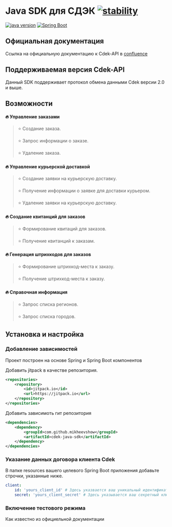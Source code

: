 # Java SDK для СДЭК [![stability][0]][1]

[![java version][2]][3] [![Spring Boot][4]][5]

## Официальная документация 
Ссылка на официальную документацию к Cdek-API в [confluence](https://confluence.cdek.ru/pages/viewpage.action?pageId=29923741)

## Поддерживаемая версия Cdek-API
Данный SDK поддерживает протокол обмена данными Cdek версии 2.0 и выше.

## Возможности

#### 🔥 Управление заказами

>⭐️ Создание заказа.
>
>⭐️ Запрос информации о заказе.
>
>⭐️ Удаление заказа.

#### 🔥 Управление курьерской доставкой 

>⭐️ Создание заявки на курьерскую доставку.
>
>⭐️ Получение информации о заявке для доставки курьером.
>
>⭐️ Удаление заявки на курьерскую доставку.

#### 🔥 Создание квитанций для заказов

>⭐️ Формирование квитаций для заказов.
>
>⭐️ Получение квитанций к заказам.

#### 🔥 Генерация штрихкодов для заказов

>⭐️ Формирование штрихкод-места к заказу.
>
>⭐️ Получение штрихкод-места к заказу.

#### 🔥 Справочная информация

>⭐️ Запрос списка регионов.
>
>⭐️ Запрос списка городов.


## Установка и настройка

### Добавление зависимостей
Проект построен на основе Spring и Spring Boot компонентов

Добавить jitpack в качестве репозитория.
```xml
<repositories>
    <repository>
        <id>jitpack.io</id>
        <url>https://jitpack.io</url>
    </repository>
</repositories>
```

Добавить зависимоть гит репозитория

```xml
<dependencies>
    <dependency>
        <groupId>com.github.mikheevshow</groupId>
        <artifactId>cdek-java-sdk</artifactId>
    </dependency>
</dependencies>
```

### Указание данных договора клиента Cdek

В папке resources вашего целевого Spring Boot приложения добавьте строчки, указанные ниже.

```yaml
client:
    id: 'yours_client_id' # Здесь указвается ваш уникальный идентификатор из договора
    secret: 'yours_client_secret' # Здесь указывается ваш секретный ключ из договора
```

### Включение тестового режима

Как известно из официельной документации 

[0]: https://img.shields.io/badge/stability-experemental-orange
[1]: https://nodejs.org/api/documentation.html#documentation_stability_index
[2]: https://img.shields.io/badge/java-11-blue
[3]: https://openjdk.java.net/projects/jdk/11/
[4]: https://img.shields.io/badge/Spring%20Boot-2.2.2.RELEASE-green
[5]: https://docs.spring.io/spring-boot/docs/2.2.2.RELEASE/reference/html/
